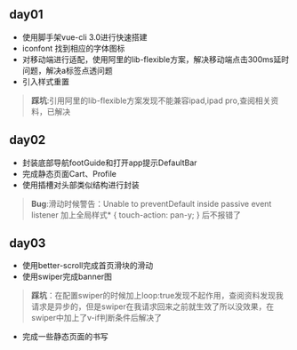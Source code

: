## day01
* 使用脚手架vue-cli 3.0进行快速搭建
* iconfont 找到相应的字体图标
* 对移动端进行适配，使用阿里的lib-flexible方案，解决移动端点击300ms延时问题，解决a标签点透问题
* 引入样式重置
>**踩坑**:引用阿里的lib-flexible方案发现不能兼容ipad,ipad pro,查阅相关资料，已解决

## day02
* 封装底部导航footGuide和打开app提示DefaultBar
* 完成静态页面Cart、Profile
* 使用插槽对头部类似结构进行封装
>**Bug**:滑动时候警告：Unable to preventDefault inside passive event listener 
>加上全局样式* { touch-action: pan-y; } 后不报错了

## day03
* 使用better-scroll完成首页滑块的滑动
* 使用swiper完成banner图
> **踩坑**：在配置swiper的时候加上loop:true发现不起作用，查阅资料发现我请求是异步的，但是swiper在我请求回来之前就生效了所以没效果，在swiper中加上了v-if判断条件后解决了
* 完成一些静态页面的书写